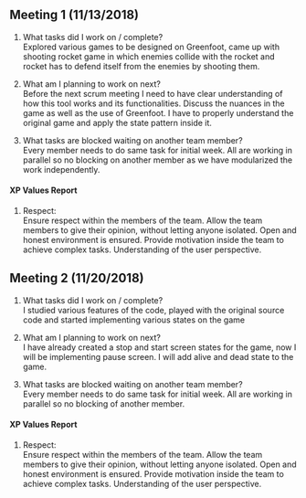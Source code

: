 
Meeting 1 (11/13/2018)
---
1. What tasks did I work on / complete?  
Explored various games to be designed on Greenfoot, came up with shooting rocket game in which enemies collide with the rocket and rocket has to defend itself from the enemies by shooting them.  

2. What am I planning to work on next?  
Before the next scrum meeting I need to have clear understanding of how this tool works and its functionalities. Discuss the nuances in the game as well as the use of Greenfoot. I have to properly understand the original game and apply the state pattern inside it.
3. What tasks are blocked waiting on another team member?  
Every member needs to do same task for initial week. All are working in parallel so no blocking on another member as we have modularized the work independently.

#### XP Values Report

1. Respect: <br>
Ensure respect within the members of the team.
Allow the team members to give their opinion, without letting anyone isolated. Open and honest environment is ensured.
Provide motivation inside the team to achieve complex tasks.
Understanding of the user perspective.


Meeting 2 (11/20/2018)
---
1. What tasks did I work on / complete?  
I studied various features of the code, played with the original source code and started implementing various states on the game

2. What am I planning to work on next?  
I have already created a stop and start screen states for the game, now I will be implementing pause screen. I will add alive and dead state to the game.

3. What tasks are blocked waiting on another team member?  
Every member needs to do same task for initial week. All are working in parallel so no blocking of another member.  


#### XP Values Report

1. Respect:<br> 
Ensure respect within the members of the team. Allow the team members to give their opinion, without letting anyone isolated. Open and honest environment is ensured. Provide motivation inside the team to achieve complex tasks. Understanding of the user perspective.    






